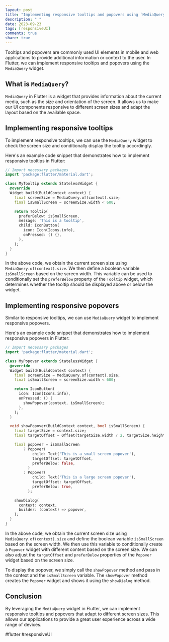```yaml
---
layout: post
title: "Implementing responsive tooltips and popovers using `MediaQuery` in Flutter"
description: " "
date: 2023-09-23
tags: [responsiveUI]
comments: true
share: true
---
```


Tooltips and popovers are commonly used UI elements in mobile and web applications to provide additional information or context to the user. In Flutter, we can implement responsive tooltips and popovers using the `MediaQuery` widget.

## What is `MediaQuery`?

`MediaQuery` in Flutter is a widget that provides information about the current media, such as the size and orientation of the screen. It allows us to make our UI components responsive to different screen sizes and adapt the layout based on the available space.

## Implementing responsive tooltips

To implement responsive tooltips, we can use the `MediaQuery` widget to check the screen size and conditionally display the tooltip accordingly.

Here's an example code snippet that demonstrates how to implement responsive tooltips in Flutter:

```dart
// Import necessary packages
import 'package:flutter/material.dart';

class MyTooltip extends StatelessWidget {
  @override
  Widget build(BuildContext context) {
    final screenSize = MediaQuery.of(context).size;
    final isSmallScreen = screenSize.width < 600;

    return Tooltip(
      preferBelow: isSmallScreen,
      message: 'This is a tooltip',
      child: IconButton(
        icon: Icon(Icons.info),
        onPressed: () {},
      ),
    );
  }
}
```

In the above code, we obtain the current screen size using `MediaQuery.of(context).size`. We then define a boolean variable `isSmallScreen` based on the screen width. This variable can be used to conditionally set the `preferBelow` property of the `Tooltip` widget, which determines whether the tooltip should be displayed above or below the widget.

## Implementing responsive popovers

Similar to responsive tooltips, we can use `MediaQuery` widget to implement responsive popovers. 

Here's an example code snippet that demonstrates how to implement responsive popovers in Flutter:

```dart
// Import necessary packages
import 'package:flutter/material.dart';

class MyPopover extends StatelessWidget {
  @override
  Widget build(BuildContext context) {
    final screenSize = MediaQuery.of(context).size;
    final isSmallScreen = screenSize.width < 600;

    return IconButton(
      icon: Icon(Icons.info),
      onPressed: () {
        showPopover(context, isSmallScreen);
      },
    );
  }

  void showPopover(BuildContext context, bool isSmallScreen) {
    final targetSize = context.size;
    final targetOffset = Offset(targetSize.width / 2, targetSize.height);

    final popover = isSmallScreen
        ? Popover(
            child: Text('This is a small screen popover'),
            targetOffset: targetOffset,
            preferBelow: false,
          )
        : Popover(
            child: Text('This is a large screen popover'),
            targetOffset: targetOffset,
            preferBelow: true,
          );

    showDialog(
      context: context,
      builder: (context) => popover,
    );
  }
}
```

In the above code, we obtain the current screen size using `MediaQuery.of(context).size` and define the boolean variable `isSmallScreen` based on the screen width. We then use this variable to conditionally create a `Popover` widget with different content based on the screen size. We can also adjust the `targetOffset` and `preferBelow` properties of the `Popover` widget based on the screen size.

To display the popover, we simply call the `showPopover` method and pass in the context and the `isSmallScreen` variable. The `showPopover` method creates the `Popover` widget and shows it using the `showDialog` method.

## Conclusion

By leveraging the `MediaQuery` widget in Flutter, we can implement responsive tooltips and popovers that adapt to different screen sizes. This allows our applications to provide a great user experience across a wide range of devices.

#flutter #responsiveUI